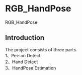 # RGB_HandPose
RGB_HandPose
## Introduction
The project consists of three parts.  
1、Person Detect  
2、Hand Detect  
3、HandPose Estimation  
